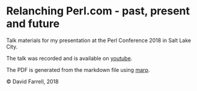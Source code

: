 # Relanching Perl.com - past, present and future

Talk materials for my presentation at the Perl Conference 2018 in Salt Lake City.

The talk was recorded and is available on [youtube](https://www.youtube.com/watch?v=tdh0w69h5xI).

The PDF is generated from the markdown file using [marp](https://yhatt.github.io/marp/).

© David Farrell, 2018
